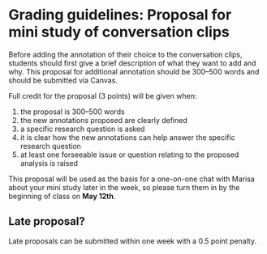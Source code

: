 # Grading guidelines: Proposal for mini study of conversation clips

Before adding the annotation of their choice to the conversation clips, students should first give a brief description of what they want to add and why. This proposal for additional annotation should be 300–500 words and should be submitted via Canvas.

Full credit for the proposal (3 points) will be given when:

1. the proposal is 300–500 words
2. the new annotations proposed are clearly defined
3. a specific research question is asked
4. it is clear how the new annotations can help answer the specific research question
5. at least one forseeable issue or question relating to the proposed analysis is raised

This proposal will be used as the basis for a one-on-one chat with Marisa about your mini study later in the week, so please turn them in by the beginning of class on **May 12th**.

## Late proposal?
Late proposals can be submitted within one week with a 0.5 point penalty.
